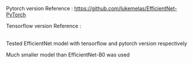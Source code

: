 Pytorch version Reference : https://github.com/lukemelas/EfficientNet-PyTorch

Tensorflow version Reference : 

\
Tested EfficientNet model with tensorflow and pytorch version respectively

Much smaller model than EfficientNet-B0 was used
